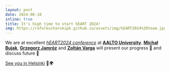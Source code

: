 ```yaml
---
layout: post
date: 2024-06-18
inline: true
title: It's high time to start hEART 2024!
img: https://rafalkucharskipk.github.io/assets/img/hEART2024%20team.jpg
---
```


We are at excellent [_hEART2024 conference_](https://heart2024.aalto.fi/) at [**AALTO University**](https://www.aalto.fi/en). [**Michał Bujak**](https://www.linkedin.com/in/michal-bujak-836602182/), [**Grzegorz Jamróz**](https://www.linkedin.com/in/grzegorzjamroz/) and [**Zoltán Varga**](https://www.linkedin.com/in/zolt%C3%A1n-gy%C3%B6rgy-varga-832aa01b0/) will present our progress 🎤 and discuss future 🔎 

[See you in Helsinki](https://rafalkucharskipk.github.io/assets/img/hEART2024%20team.jpg) 🚀🌍
